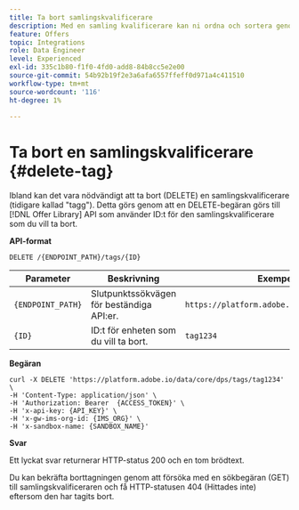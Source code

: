 ```yaml
---
title: Ta bort samlingskvalificerare
description: Med en samling kvalificerare kan ni ordna och sortera genom era erbjudanden på ett bättre sätt.
feature: Offers
topic: Integrations
role: Data Engineer
level: Experienced
exl-id: 335c1b80-f1f0-4fd0-add8-84b8cc5e2e00
source-git-commit: 54b92b19f2e3a6afa6557ffeff0d971a4c411510
workflow-type: tm+mt
source-wordcount: '116'
ht-degree: 1%

---
```


# Ta bort en samlingskvalificerare {#delete-tag}

Ibland kan det vara nödvändigt att ta bort (DELETE) en samlingskvalificerare (tidigare kallad &quot;tagg&quot;). Detta görs genom att en DELETE-begäran görs till [!DNL Offer Library] API som använder ID:t för den samlingskvalificerare som du vill ta bort.

**API-format**

```http
DELETE /{ENDPOINT_PATH}/tags/{ID}
```

| Parameter | Beskrivning | Exempel |
| --------- | ----------- | ------- |
| `{ENDPOINT_PATH}` | Slutpunktssökvägen för beständiga API:er. | `https://platform.adobe.io/data/core/dps/` |
| `{ID}` | ID:t för enheten som du vill ta bort. | `tag1234` |

**Begäran**

```shell
curl -X DELETE 'https://platform.adobe.io/data/core/dps/tags/tag1234' \
-H 'Content-Type: application/json' \
-H 'Authorization: Bearer  {ACCESS_TOKEN}' \
-H 'x-api-key: {API_KEY}' \
-H 'x-gw-ims-org-id: {IMS_ORG}' \
-H 'x-sandbox-name: {SANDBOX_NAME}'
```

**Svar**

Ett lyckat svar returnerar HTTP-status 200 och en tom brödtext.

Du kan bekräfta borttagningen genom att försöka med en sökbegäran (GET) till samlingskvalificeraren och få HTTP-statusen 404 (Hittades inte) eftersom den har tagits bort.